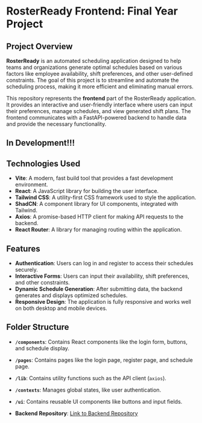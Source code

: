 # RosterReady Frontend: Final Year Project

## Project Overview
**RosterReady** is an automated scheduling application designed to help teams and organizations generate optimal schedules based on various factors like employee availability, shift preferences, and other user-defined constraints. The goal of this project is to streamline and automate the scheduling process, making it more efficient and eliminating manual errors.

This repository represents the **frontend** part of the RosterReady application. It provides an interactive and user-friendly interface where users can input their preferences, manage schedules, and view generated shift plans. The frontend communicates with a FastAPI-powered backend to handle data and provide the necessary functionality.

## In Development!!!

## Technologies Used
- **Vite**: A modern, fast build tool that provides a fast development environment.
- **React**: A JavaScript library for building the user interface.
- **Tailwind CSS**: A utility-first CSS framework used to style the application.
- **ShadCN**: A component library for UI components, integrated with Tailwind.
- **Axios**: A promise-based HTTP client for making API requests to the backend.
- **React Router**: A library for managing routing within the application.

## Features
- **Authentication**: Users can log in and register to access their schedules securely.
- **Interactive Forms**: Users can input their availability, shift preferences, and other constraints.
- **Dynamic Schedule Generation**: After submitting data, the backend generates and displays optimized schedules.
- **Responsive Design**: The application is fully responsive and works well on both desktop and mobile devices.

## Folder Structure
- **`/components`**: Contains React components like the login form, buttons, and schedule display.
- **`/pages`**: Contains pages like the login page, register page, and schedule page.
- **`/lib`**: Contains utility functions such as the API client (`axios`).
- **`/contexts`**: Manages global states, like user authentication.
- **`/ui`**: Contains reusable UI components like buttons and input fields.

- **Backend Repository**: [Link to Backend Repository](https://github.com/KacperA02/RosterReadyBackend)



